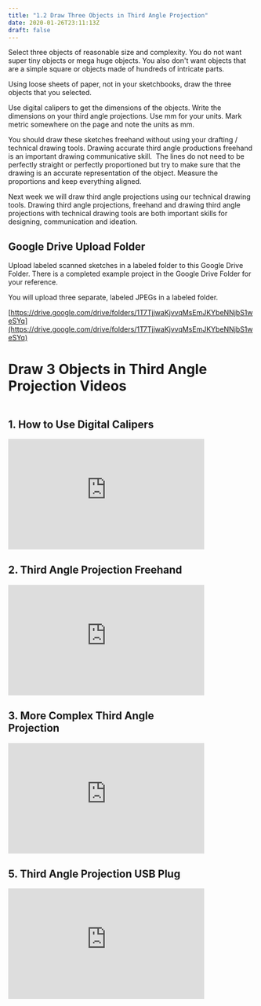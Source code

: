 ```yaml
---
title: "1.2 Draw Three Objects in Third Angle Projection"
date: 2020-01-26T23:11:13Z
draft: false
---
```


Select three objects of reasonable size and complexity. You do not want super tiny objects or mega huge objects. You also don't want objects that are a simple square or objects made of hundreds of intricate parts.

Using loose sheets of paper, <span>not</span> in your sketchbooks, draw the three objects that you selected.

Use digital calipers to get the dimensions of the objects. Write the dimensions on your third angle projections. Use mm for your units. Mark metric somewhere on the page and note the units as mm.

You should draw these sketches freehand without using your drafting / technical drawing tools. Drawing accurate third angle productions freehand is an important drawing communicative skill.  The lines do not need to be perfectly straight or perfectly proportioned but try to make sure that the drawing is an accurate representation of the object. Measure the proportions and keep everything aligned.

Next week we will draw third angle projections using our technical drawing tools. Drawing third angle projections, freehand and drawing third angle projections with technical drawing tools are both important skills for designing, communication and ideation.

## Google Drive Upload Folder

Upload labeled scanned sketches in a labeled folder to this Google Drive Folder. There is a completed example project in the Google Drive Folder for your reference.

You will upload three separate, labeled JPEGs in a labeled folder.

[https://drive.google.com/drive/folders/1T7TjjwaKjvvqMsEmJKYbeNNjbS1weSYq](https://drive.google.com/drive/folders/1T7TjjwaKjvvqMsEmJKYbeNNjbS1weSYq)

# Draw 3 Objects in Third Angle Projection Videos

<div style="display: flex; flex-wrap: wrap; align-items: flex-end;">

<div style="display:flex; flex-direction:column; height: 100%; width: 100%; max-width: 400px; justify-content: space-between;">

## 1\. How to Use Digital Calipers

<div style="position: relative; width: 100%; height: 0px; padding-top: 56.25%;"><iframe style="position: absolute; left: 0px; top: 0px; width: 100%; height: 100%; border: 0;" src="https://www.youtube.com/embed/oOZjbbe6YZk" width="300" height="150" allowfullscreen="allowfullscreen"></iframe></div>

</div>

<div style="display:flex; flex-direction:column; height: 100%; width: 100%; max-width: 400px; justify-content: space-between;">

## 2\. Third Angle Projection Freehand

<div style="position: relative; width: 100%; height: 0px; padding-top: 56.25%;"><iframe style="position: absolute; left: 0px; top: 0px; width: 100%; height: 100%; border: 0;" src="https://www.youtube.com/embed/0SdWqEYKYrI" width="300" height="150" allowfullscreen="allowfullscreen"></iframe></div>

</div>

<div style="display:flex; flex-direction:column; height: 100%; width: 100%; max-width: 400px; justify-content: space-between;">

## 3\. More Complex Third Angle Projection

<div style="position: relative; width: 100%; height: 0px; padding-top: 56.25%;"><iframe style="position: absolute; left: 0px; top: 0px; width: 100%; height: 100%; border: 0;" src="https://www.youtube.com/embed/QTMfdxI5QYk" width="300" height="150" allowfullscreen="allowfullscreen"></iframe></div>

</div>

<div style="display:flex; flex-direction:column; height: 100%; width: 100%; max-width: 400px; justify-content: space-between;">

## 5\. Third Angle Projection USB Plug

<div style="position: relative; width: 100%; height: 0px; padding-top: 56.25%;"><iframe style="position: absolute; left: 0px; top: 0px; width: 100%; height: 100%; border: 0;" src="https://www.youtube.com/embed/2xS3AzFV7gs" width="300" height="150" allowfullscreen="allowfullscreen"></iframe></div>

</div>

</div>
